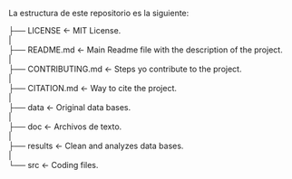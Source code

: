 La estructura de este repositorio es la siguiente:

├── LICENSE           <- MIT License.  
|  
├── README.md         <- Main Readme file with the description of the project.  
|  
├── CONTRIBUTING.md   <- Steps yo contribute to the project.  
|  
├── CITATION.md       <- Way to cite the project.  
|  
├── data              <- Original data bases.  
|  
├── doc               <- Archivos de texto.  
|  
├── results           <- Clean and analyzes data bases.  
|  
└── src               <- Coding files.  
